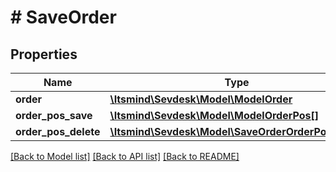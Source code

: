 # # SaveOrder

## Properties

Name | Type | Description | Notes
------------ | ------------- | ------------- | -------------
**order** | [**\Itsmind\Sevdesk\Model\ModelOrder**](ModelOrder.md) |  |
**order_pos_save** | [**\Itsmind\Sevdesk\Model\ModelOrderPos[]**](ModelOrderPos.md) |  | [optional]
**order_pos_delete** | [**\Itsmind\Sevdesk\Model\SaveOrderOrderPosDelete**](SaveOrderOrderPosDelete.md) |  | [optional]

[[Back to Model list]](../../README.md#models) [[Back to API list]](../../README.md#endpoints) [[Back to README]](../../README.md)
